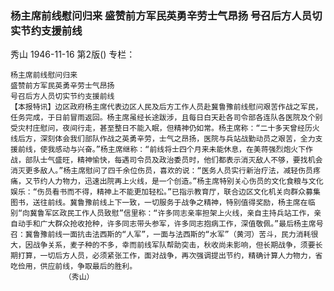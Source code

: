 ### 杨主席前线慰问归来  盛赞前方军民英勇辛劳士气昂扬  号召后方人员切实节约支援前线
秀山
1946-11-16
第2版()
专栏：

    杨主席前线慰问归来
    盛赞前方军民英勇辛劳士气昂扬
    号召后方人员切实节约支援前线
    【本报特讯】边区政府杨主席代表边区人民及后方工作人员赴冀鲁豫前线慰问艰苦作战之军民，任务完成，于日前冒雨返回。杨主席虽经长途跋涉，且每日白天赴各司令部各连队各医院及个别受灾村庄慰问，夜间行走，甚至整日不能入眠，但精神仍如常。杨主席称：“二十多天曾经历火线后方，深刻体会我们部队作战之英勇辛劳，士气之昂扬，医院与兵站战勤动员之艰苦，全力支援前线，使我感动与兴奋。”杨主席继称：“前线将士四个月来未能休息，在美蒋强烈炮火下作战，部队士气盛旺，精神愉快，每遇司令员及政治委员时，他们都表示消灭敌人不够，要找机会消灭更多敌人。”杨主席慰问了四千余位伤员，喜欢的说：“医务人员实行新治疗法，减轻伤员疼痛，又节约人力物力，迅速出院再上火线，是一个创造。”杨主席特别关心伤员的文化食粮与文化娱乐：“伤员看书而不得，精神上不能更加轻松。”已指示教育厅，联合边区文化机关向群众募集图书，送往前线。冀鲁豫前线上下一致，一切服务于战争之精神，特别值得奖励，杨主席在临别“向冀鲁军区政民工作人员致慰”信里称：“许多同志亲率担架上火线，亲自主持兵站工作，亲自动手和广大群众抢收抢种，许多同志带头参军，许多同志抱病工作，深值敬佩。”最后杨主席号召：冀鲁豫前线一面抗击法西斯的“人军”，一面与法西斯的“水军”（黄河）苦斗，民力消耗很大，因战争关系，麦子种的不多，幸而前线军队帮助突击，秋收尚未影响，但长期战争，须要长期打算，一切后方人员，必须紧张工作，面对战争，再次强调提出节约，精确计算人力物力，省吃俭用，供应前线，争取最后的胜利。
                （秀山）
